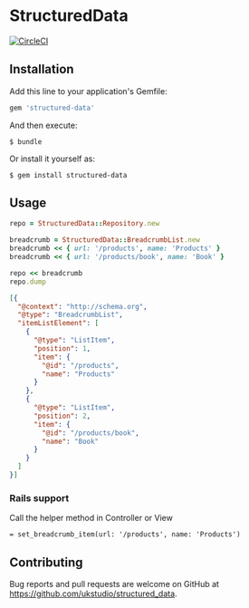 # StructuredData

[![CircleCI](https://circleci.com/gh/ukstudio/structured_data/tree/master.svg?style=svg)](https://circleci.com/gh/ukstudio/structured_data/tree/master)

## Installation

Add this line to your application's Gemfile:

```ruby
gem 'structured-data'
```

And then execute:

    $ bundle

Or install it yourself as:

    $ gem install structured-data

## Usage

```ruby
repo = StructuredData::Repository.new

breadcrumb = StructuredData::BreadcrumbList.new
breadcrumb << { url: '/products', name: 'Products' }
breadcrumb << { url: '/products/book', name: 'Book' }

repo << breadcrumb
repo.dump
```

```json
[{
  "@context": "http://schema.org",
  "@type": "BreadcrumbList",
  "itemListElement": [
    {
      "@type": "ListItem",
      "position": 1,
      "item": {
        "@id": "/products",
        "name": "Products"
      }
    },
    {
      "@type": "ListItem",
      "position": 2,
      "item": {
        "@id": "/products/book",
        "name": "Book"
      }
    }
  ]
}]
```

### Rails support

Call the helper method in Controller or View

```slim
= set_breadcrumb_item(url: '/products', name: 'Products')
```

## Contributing

Bug reports and pull requests are welcome on GitHub at https://github.com/ukstudio/structured_data.


